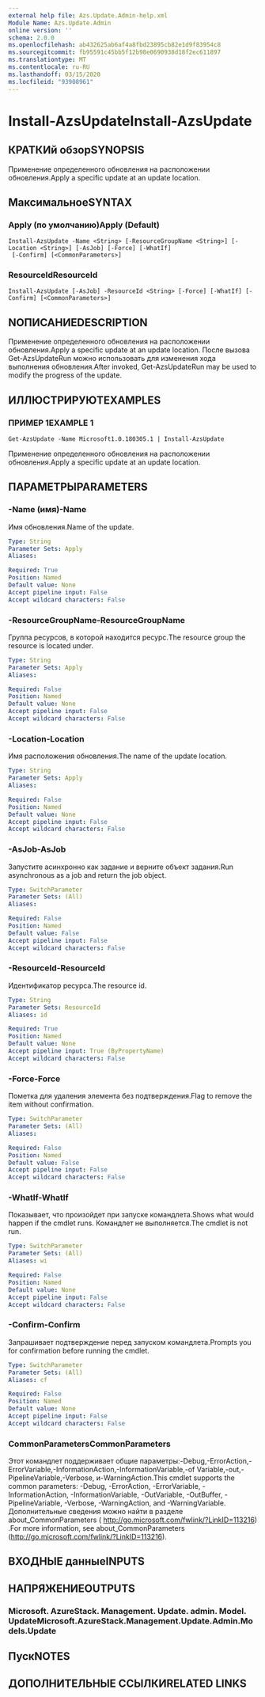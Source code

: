 ```yaml
---
external help file: Azs.Update.Admin-help.xml
Module Name: Azs.Update.Admin
online version: ''
schema: 2.0.0
ms.openlocfilehash: ab432625ab6af4a8fbd23895cb82e1d9f83954c8
ms.sourcegitcommit: fb95591c45bb5f12b98e0690938d18f2ec611897
ms.translationtype: MT
ms.contentlocale: ru-RU
ms.lasthandoff: 03/15/2020
ms.locfileid: "93908961"
---
```

# <span data-ttu-id="fe92c-101">Install-AzsUpdate</span><span class="sxs-lookup"><span data-stu-id="fe92c-101">Install-AzsUpdate</span></span>

## <span data-ttu-id="fe92c-102">КРАТКИй обзор</span><span class="sxs-lookup"><span data-stu-id="fe92c-102">SYNOPSIS</span></span>
<span data-ttu-id="fe92c-103">Применение определенного обновления на расположении обновления.</span><span class="sxs-lookup"><span data-stu-id="fe92c-103">Apply a specific update at an update location.</span></span>

## <span data-ttu-id="fe92c-104">Максимальное</span><span class="sxs-lookup"><span data-stu-id="fe92c-104">SYNTAX</span></span>

### <span data-ttu-id="fe92c-105">Apply (по умолчанию)</span><span class="sxs-lookup"><span data-stu-id="fe92c-105">Apply (Default)</span></span>
```
Install-AzsUpdate -Name <String> [-ResourceGroupName <String>] [-Location <String>] [-AsJob] [-Force] [-WhatIf]
 [-Confirm] [<CommonParameters>]
```

### <span data-ttu-id="fe92c-106">ResourceId</span><span class="sxs-lookup"><span data-stu-id="fe92c-106">ResourceId</span></span>
```
Install-AzsUpdate [-AsJob] -ResourceId <String> [-Force] [-WhatIf] [-Confirm] [<CommonParameters>]
```

## <span data-ttu-id="fe92c-107">NОПИСАНИЕ</span><span class="sxs-lookup"><span data-stu-id="fe92c-107">DESCRIPTION</span></span>
<span data-ttu-id="fe92c-108">Применение определенного обновления на расположении обновления.</span><span class="sxs-lookup"><span data-stu-id="fe92c-108">Apply a specific update at an update location.</span></span> <span data-ttu-id="fe92c-109">После вызова Get-AzsUpdateRun можно использовать для изменения хода выполнения обновления.</span><span class="sxs-lookup"><span data-stu-id="fe92c-109">After invoked, Get-AzsUpdateRun may be used to modify the progress of the update.</span></span>

## <span data-ttu-id="fe92c-110">ИЛЛЮСТРИРУЮТ</span><span class="sxs-lookup"><span data-stu-id="fe92c-110">EXAMPLES</span></span>

### <span data-ttu-id="fe92c-111">ПРИМЕР 1</span><span class="sxs-lookup"><span data-stu-id="fe92c-111">EXAMPLE 1</span></span>
```
Get-AzsUpdate -Name Microsoft1.0.180305.1 | Install-AzsUpdate
```

<span data-ttu-id="fe92c-112">Применение определенного обновления на расположении обновления.</span><span class="sxs-lookup"><span data-stu-id="fe92c-112">Apply a specific update at an update location.</span></span>

## <span data-ttu-id="fe92c-113">ПАРАМЕТРЫ</span><span class="sxs-lookup"><span data-stu-id="fe92c-113">PARAMETERS</span></span>

### <span data-ttu-id="fe92c-114">-Name (имя)</span><span class="sxs-lookup"><span data-stu-id="fe92c-114">-Name</span></span>
<span data-ttu-id="fe92c-115">Имя обновления.</span><span class="sxs-lookup"><span data-stu-id="fe92c-115">Name of the update.</span></span>

```yaml
Type: String
Parameter Sets: Apply
Aliases:

Required: True
Position: Named
Default value: None
Accept pipeline input: False
Accept wildcard characters: False
```

### <span data-ttu-id="fe92c-116">-ResourceGroupName</span><span class="sxs-lookup"><span data-stu-id="fe92c-116">-ResourceGroupName</span></span>
<span data-ttu-id="fe92c-117">Группа ресурсов, в которой находится ресурс.</span><span class="sxs-lookup"><span data-stu-id="fe92c-117">The resource group the resource is located under.</span></span>

```yaml
Type: String
Parameter Sets: Apply
Aliases:

Required: False
Position: Named
Default value: None
Accept pipeline input: False
Accept wildcard characters: False
```

### <span data-ttu-id="fe92c-118">-Location</span><span class="sxs-lookup"><span data-stu-id="fe92c-118">-Location</span></span>
<span data-ttu-id="fe92c-119">Имя расположения обновления.</span><span class="sxs-lookup"><span data-stu-id="fe92c-119">The name of the update location.</span></span>

```yaml
Type: String
Parameter Sets: Apply
Aliases:

Required: False
Position: Named
Default value: None
Accept pipeline input: False
Accept wildcard characters: False
```

### <span data-ttu-id="fe92c-120">-AsJob</span><span class="sxs-lookup"><span data-stu-id="fe92c-120">-AsJob</span></span>
<span data-ttu-id="fe92c-121">Запустите асинхронно как задание и верните объект задания.</span><span class="sxs-lookup"><span data-stu-id="fe92c-121">Run asynchronous as a job and return the job object.</span></span>

```yaml
Type: SwitchParameter
Parameter Sets: (All)
Aliases:

Required: False
Position: Named
Default value: False
Accept pipeline input: False
Accept wildcard characters: False
```

### <span data-ttu-id="fe92c-122">-ResourceId</span><span class="sxs-lookup"><span data-stu-id="fe92c-122">-ResourceId</span></span>
<span data-ttu-id="fe92c-123">Идентификатор ресурса.</span><span class="sxs-lookup"><span data-stu-id="fe92c-123">The resource id.</span></span>

```yaml
Type: String
Parameter Sets: ResourceId
Aliases: id

Required: True
Position: Named
Default value: None
Accept pipeline input: True (ByPropertyName)
Accept wildcard characters: False
```

### <span data-ttu-id="fe92c-124">-Force</span><span class="sxs-lookup"><span data-stu-id="fe92c-124">-Force</span></span>
<span data-ttu-id="fe92c-125">Пометка для удаления элемента без подтверждения.</span><span class="sxs-lookup"><span data-stu-id="fe92c-125">Flag to remove the item without confirmation.</span></span>

```yaml
Type: SwitchParameter
Parameter Sets: (All)
Aliases:

Required: False
Position: Named
Default value: False
Accept pipeline input: False
Accept wildcard characters: False
```

### <span data-ttu-id="fe92c-126">-WhatIf</span><span class="sxs-lookup"><span data-stu-id="fe92c-126">-WhatIf</span></span>
<span data-ttu-id="fe92c-127">Показывает, что произойдет при запуске командлета.</span><span class="sxs-lookup"><span data-stu-id="fe92c-127">Shows what would happen if the cmdlet runs.</span></span>
<span data-ttu-id="fe92c-128">Командлет не выполняется.</span><span class="sxs-lookup"><span data-stu-id="fe92c-128">The cmdlet is not run.</span></span>

```yaml
Type: SwitchParameter
Parameter Sets: (All)
Aliases: wi

Required: False
Position: Named
Default value: None
Accept pipeline input: False
Accept wildcard characters: False
```

### <span data-ttu-id="fe92c-129">-Confirm</span><span class="sxs-lookup"><span data-stu-id="fe92c-129">-Confirm</span></span>
<span data-ttu-id="fe92c-130">Запрашивает подтверждение перед запуском командлета.</span><span class="sxs-lookup"><span data-stu-id="fe92c-130">Prompts you for confirmation before running the cmdlet.</span></span>

```yaml
Type: SwitchParameter
Parameter Sets: (All)
Aliases: cf

Required: False
Position: Named
Default value: None
Accept pipeline input: False
Accept wildcard characters: False
```

### <span data-ttu-id="fe92c-131">CommonParameters</span><span class="sxs-lookup"><span data-stu-id="fe92c-131">CommonParameters</span></span>
<span data-ttu-id="fe92c-132">Этот командлет поддерживает общие параметры:-Debug,-ErrorAction,-ErrorVariable,-InformationAction,-InformationVariable,-of Variable,-out,-PipelineVariable,-Verbose, и-WarningAction.</span><span class="sxs-lookup"><span data-stu-id="fe92c-132">This cmdlet supports the common parameters: -Debug, -ErrorAction, -ErrorVariable, -InformationAction, -InformationVariable, -OutVariable, -OutBuffer, -PipelineVariable, -Verbose, -WarningAction, and -WarningVariable.</span></span> <span data-ttu-id="fe92c-133">Дополнительные сведения можно найти в разделе about_CommonParameters ( http://go.microsoft.com/fwlink/?LinkID=113216) .</span><span class="sxs-lookup"><span data-stu-id="fe92c-133">For more information, see about_CommonParameters (http://go.microsoft.com/fwlink/?LinkID=113216).</span></span>

## <span data-ttu-id="fe92c-134">ВХОДНЫЕ данные</span><span class="sxs-lookup"><span data-stu-id="fe92c-134">INPUTS</span></span>

## <span data-ttu-id="fe92c-135">НАПРЯЖЕНИЕ</span><span class="sxs-lookup"><span data-stu-id="fe92c-135">OUTPUTS</span></span>

### <span data-ttu-id="fe92c-136">Microsoft. AzureStack. Management. Update. admin. Model. Update</span><span class="sxs-lookup"><span data-stu-id="fe92c-136">Microsoft.AzureStack.Management.Update.Admin.Models.Update</span></span>

## <span data-ttu-id="fe92c-137">Пуск</span><span class="sxs-lookup"><span data-stu-id="fe92c-137">NOTES</span></span>

## <span data-ttu-id="fe92c-138">ДОПОЛНИТЕЛЬНЫЕ ССЫЛКИ</span><span class="sxs-lookup"><span data-stu-id="fe92c-138">RELATED LINKS</span></span>
